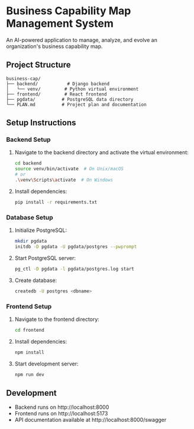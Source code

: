 # Business Capability Map Management System

An AI-powered application to manage, analyze, and evolve an organization's business capability map.

## Project Structure

```
business-cap/
├── backend/           # Django backend
│   └── venv/         # Python virtual environment
├── frontend/         # React frontend
├── pgdata/          # PostgreSQL data directory
└── PLAN.md          # Project plan and documentation
```

## Setup Instructions

### Backend Setup

1. Navigate to the backend directory and activate the virtual environment:
   ```bash
   cd backend
   source venv/bin/activate  # On Unix/macOS
   # or
   .\venv\Scripts\activate  # On Windows
   ```

2. Install dependencies:
   ```bash
   pip install -r requirements.txt
   ```

### Database Setup

1. Initialize PostgreSQL:
   ```bash
   mkdir pgdata
   initdb -D pgdata -U pgdata/postgres --pwprompt
   ```

2. Start PostgreSQL server:
   ```bash
   pg_ctl -D pgdata -l pgdata/postgres.log start
   ```

3. Create database:
   ```bash
   createdb -U postgres <dbname>
   ```

### Frontend Setup

1. Navigate to the frontend directory:
   ```bash
   cd frontend
   ```

2. Install dependencies:
   ```bash
   npm install
   ```

3. Start development server:
   ```bash
   npm run dev
   ```

## Development

- Backend runs on http://localhost:8000
- Frontend runs on http://localhost:5173
- API documentation available at http://localhost:8000/swagger
